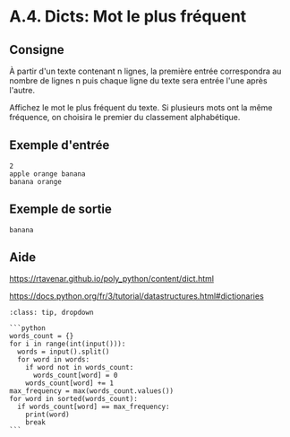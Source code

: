 # A.4. Dicts: Mot le plus fréquent

## Consigne

À partir d'un texte contenant n lignes, la première entrée correspondra au nombre de lignes n puis chaque ligne du texte sera entrée l'une après l'autre.

Affichez le mot le plus fréquent du texte. Si plusieurs mots ont la même fréquence, on choisira le premier du classement alphabétique.

## Exemple d'entrée

```
2
apple orange banana
banana orange
```

## Exemple de sortie

```
banana
```

## Aide

https://rtavenar.github.io/poly_python/content/dict.html

https://docs.python.org/fr/3/tutorial/datastructures.html#dictionaries

<div id="pad"></div>
            <script>Pythonpad('pad', {'title': 'Testez votre solution ici', 'src': '# Read a string:\n# s = input()\n# Print a value:\n# print(s)\n'})</script>


````{admonition} Cliquez ici pour voir la solution
:class: tip, dropdown

```python
words_count = {}
for i in range(int(input())):
  words = input().split()
  for word in words:
    if word not in words_count:
      words_count[word] = 0
    words_count[word] += 1
max_frequency = max(words_count.values())
for word in sorted(words_count):
  if words_count[word] == max_frequency:
    print(word)
    break
```
````
